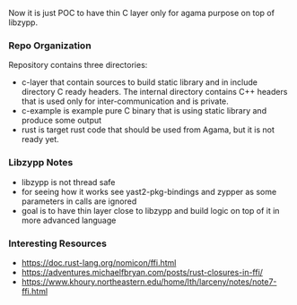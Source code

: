 Now it is just POC to have thin C layer only for agama purpose on top of libzypp.

### Repo Organization

Repository contains three directories:

- c-layer that contain sources to build static library and in include directory C ready headers.
  The internal directory contains C++ headers that is used only for inter-communication and is private.
- c-example is example pure C binary that is using static library and produce some output
- rust is target rust code that should be used from Agama, but it is not ready yet.

### Libzypp Notes

- libzypp is not thread safe
- for seeing how it works see yast2-pkg-bindings and zypper as some parameters in calls are ignored
- goal is to have thin layer close to libzypp and build logic on top of it in more advanced language

### Interesting Resources

- https://doc.rust-lang.org/nomicon/ffi.html
- https://adventures.michaelfbryan.com/posts/rust-closures-in-ffi/
- https://www.khoury.northeastern.edu/home/lth/larceny/notes/note7-ffi.html
